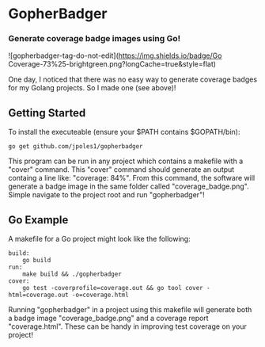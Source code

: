 # GopherBadger
### Generate coverage badge images using Go!

![gopherbadger-tag-do-not-edit](https://img.shields.io/badge/Go Coverage-73%25-brightgreen.png?longCache=true&style=flat)

One day, I noticed that there was no easy way to generate coverage badges for my Golang projects. So I made one (see above)! 

## Getting Started 

To install the executeable (ensure your $PATH contains $GOPATH/bin):

```
go get github.com/jpoles1/gopherbadger
```

This program can be run in any project which contains a makefile with a "cover" command. This "cover" command should generate an output containg a line like: "coverage: 84%". From this command, the software will generate a badge image in the same folder called "coverage_badge.png". Simple navigate to the project root and run "gopherbadger"!

## Go Example

A makefile for a Go project might look like the following:

```
build:
	go build
run:
	make build && ./gopherbadger
cover:
	go test -coverprofile=coverage.out && go tool cover -html=coverage.out -o=coverage.html
```

Running "gopherbadger" in a project using this makefile will generate both a badge image "coverage_badge.png" and a coverage report "coverage.html". These can be handy in improving test coverage on your project!
